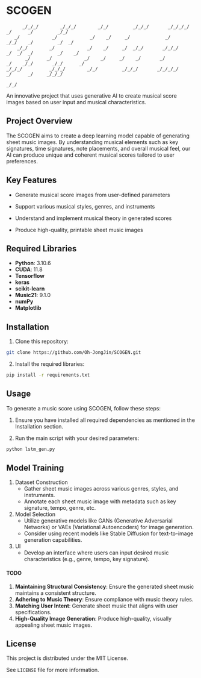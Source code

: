 # SCOGEN
```
      _/_/_/        _/_/_/        _/_/         _/_/_/       _/_/_/_/       _/      _/         _/_/
   _/            _/            _/    _/     _/             _/             _/_/    _/         _/  _/
    _/_/        _/            _/    _/     _/  _/_/       _/_/_/         _/  _/  _/         _/    _/
       _/      _/            _/    _/     _/    _/       _/             _/    _/_/       _/_/      _/
_/_/_/          _/_/_/        _/_/         _/_/_/       _/_/_/_/       _/      _/     _/_/_/
                                                                                      _/_/
```
An innovative project that uses generative AI to create musical score images based on user input and musical characteristics.



## Project Overview

The SCOGEN aims to create a deep learning model capable of generating sheet music images. By understanding musical elements such as key signatures, time signatures, note placements, and overall musical feel, our AI can produce unique and coherent musical scores tailored to user preferences.



## Key Features

- Generate musical score images from user-defined parameters 

- Support various musical styles, genres, and instruments 
- Understand and implement musical theory in generated scores
- Produce high-quality, printable sheet music images



## Required Libraries

- **Python**: 3.10.6
- **CUDA**: 11.8
- **Tensorflow**
- **keras**
- **scikit-learn**
- **Music21**: 9.1.0
- **numPy**
- **Matplotlib**



## Installation

1. Clone this repository:
   
```bash
git clone https://github.com/Oh-JongJin/SCOGEN.git
```

2. Install the required libraries:

  ```bash
  pip install -r requirements.txt
  ```



## Usage

To generate a music score using SCOGEN, follow these steps: 

1. Ensure you have installed all required dependencies as mentioned in the Installation section. 



2. Run the main script with your desired parameters:

```bash
python lstm_gen.py
```





## Model Training

1. Dataset Construction
   - Gather sheet music images across various genres, styles, and instruments.
   - Annotate each sheet music image with metadata such as key signature, tempo, genre, etc.
2. Model Selection
   - Utilize generative models like GANs (Generative Adversarial Networks) or VAEs (Variational Autoencoders) for image generation.
   - Consider using recent models like Stable Diffusion for text-to-image generation capabilities.
3. UI
   - Develop an interface where users can input desired music characteristics (e.g., genre, tempo, key signature).



#### TODO

1. **Maintaining Structural Consistency**: Ensure the generated sheet music maintains a consistent structure.
2. **Adhering to Music Theory**: Ensure compliance with music theory rules.
3. **Matching User Intent**: Generate sheet music that aligns with user specifications.
4. **High-Quality Image Generation**: Produce high-quality, visually appealing sheet music images.



## License

This project is distributed under the MIT License. 

See `LICENSE` file for more information. 
